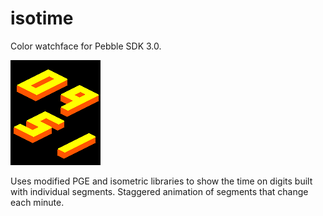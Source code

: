 # isotime

Color watchface for Pebble SDK 3.0.

![screenshot](screenshots/screenshot.png)

Uses modified PGE and isometric libraries to show the time on digits built with
individual segments. Staggered animation of segments that change each minute.